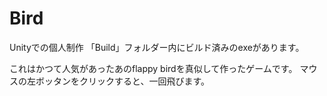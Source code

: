 # Bird
Unityでの個人制作
「Build」フォルダー内にビルド済みのexeがあります。

これはかつて人気があったあのflappy birdを真似して作ったゲームです。
マウスの左ボッタンをクリックすると、一回飛びます。

